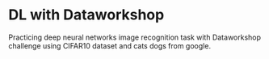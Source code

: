 # DL with Dataworkshop
Practicing deep neural networks image recognition task with Dataworkshop challenge using CIFAR10 dataset and cats dogs from google.

